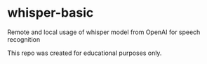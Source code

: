 # whisper-basic
Remote and local usage of whisper model from OpenAI for speech recognition

This repo was created for educational purposes only.